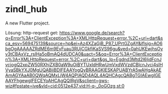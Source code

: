 # zindl_hub

A new Flutter project.

Lösung: http-request get:
https://www.google.de/search?q=Error%3A+ClientException%3A+XMLHttpRequest+error.%2C+uri+dart&sca_esv=569475139&source=hp&ei=Az4XZaGjB_P87_UPrtGZgAY&iflsig=AO6bgOgAAAAAZRdME6m9EyFuau3RUjCGkfiKaSVS96gu&ved=0ahUKEwjhsOyv3tCBAxVz_rsIHa5oBmAQ4dUDCA0&uact=5&oq=Error%3A+ClientException%3A+XMLHttpRequest+error.%2C+uri+dart&gs_lp=Egdnd3Mtd2l6IjdFcnJvcjogQ2xpZW50RXhjZXB0aW9uOiBYTUxIdHRwUmVxdWVzdCBlcnJvci4sIHVyaSBkYXJ0MgUQABiiBDIFEAAYogQyBRAAGKIESKAPUABYrA5wAHgAkAEAmAGYAaAB0QWqAQMxLjW4AQPIAQD4AQL4AQHCAgcQABgTGIAEwgIGEAAYFhgewgIFECEYoAHCAgQQIRgV&sclient=gws-wiz#fpstate=ive&vld=cid:0512e437,vid:H-q-_0oGOzg,st:0
